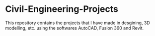 # Civil-Engineering-Projects
This repository contains the projects that I have made in desgining, 3D modelling, etc. using the softwares AutoCAD, Fusion 360 and Revit.
